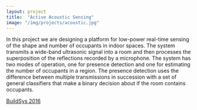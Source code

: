 ```yaml
---
layout: project
title:  "Active Acoustic Sensing"
image: "/img/projects/acoustic.jpg"
---
```

In this project we are designing a platform for low-power real-time sensing of the shape and 
number of occupants in indoor spaces. The system transmits a wide-band ultrasonic signal into 
a room and then processes the superposition of the reflections recorded by a microphone. The 
system has two modes of operation, one for presence detection and one for estimating the number 
of occupants in a region. The presence detection uses the difference between multiple 
transmissions in succession with a set of general classifiers that make a binary decision 
about if the room contains occupants.

[BuildSys 2016](http://users.ece.cmu.edu/~agr/resources/publications/aures-buildsys16.pdf)